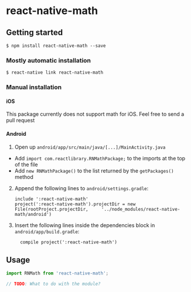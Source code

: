 
# react-native-math

## Getting started

`$ npm install react-native-math --save`

### Mostly automatic installation

`$ react-native link react-native-math`

### Manual installation


#### iOS

This package currently does not support math for iOS. Feel free to send a pull request

#### Android

1. Open up `android/app/src/main/java/[...]/MainActivity.java`
  - Add `import com.reactlibrary.RNMathPackage;` to the imports at the top of the file
  - Add `new RNMathPackage()` to the list returned by the `getPackages()` method
2. Append the following lines to `android/settings.gradle`:
  	```
  	include ':react-native-math'
  	project(':react-native-math').projectDir = new File(rootProject.projectDir, 	'../node_modules/react-native-math/android')
  	```
3. Insert the following lines inside the dependencies block in `android/app/build.gradle`:
  	```
      compile project(':react-native-math')
  	```
	  
## Usage
```javascript
import RNMath from 'react-native-math';

// TODO: What to do with the module?